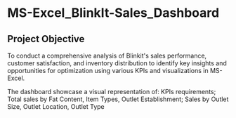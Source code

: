 # MS-Excel_BlinkIt-Sales_Dashboard

## Project Objective
To conduct a comprehensive analysis of Blinkit's sales performance, customer satisfaction, and inventory distribution to identify key insights and opportunities for optimization using various KPIs and visualizations in MS-Excel.

The dashboard showcase a visual representation of:
KPIs requirements; Total sales by Fat Content, Item Types, Outlet Establishment; Sales by Outlet Size, Outlet Location, Outlet Type
